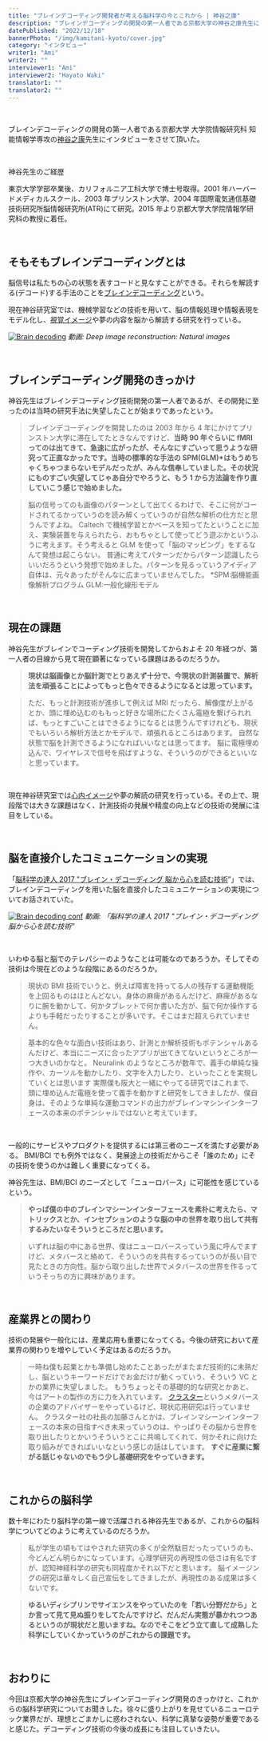 ```yaml
---
title: "ブレインデコーディング開発者が考える脳科学の今とこれから | 神谷之康"
description: "ブレインデコーディングの開発の第一人者である京都大学の神谷之康先生にインタビューを行なった。"
datePublished: "2022/12/18"
bannerPhoto: "/img/kamitani-kyoto/cover.jpg"
category: "インタビュー"
writer1: "Ami"
writer2: ""
interviewer1: "Ami"
interviewer2: "Hayato Waki"
translator1: ""
translator2: ""
---
```


&nbsp;

ブレインデコーディングの開発の第一人者である京都大学 大学院情報研究科 知能情報学専攻の[神谷之康](https://www.kyoto-u.ac.jp/explore/professor/10_kamitani.html)先生にインタビューをさせて頂いた。

&nbsp;

神谷先生のご経歴

東京大学学部卒業後、カリフォルニア工科大学で博士号取得。2001 年ハーバードメディカルスクール、2003 年プリンストン大学、2004 年国際電気通信基礎技術研究所脳情報研究所(ATR)にて研究。2015 年より京都大学大学院情報学研究科の教授に着任。

&nbsp;

## そもそもブレインデコーディングとは

脳信号は私たちの心の状態を表すコードと見なすことができる。それらを解読する(デコード)する手法のことを[ブレインデコーディング](https://kamitani-lab.ist.i.kyoto-u.ac.jp/post/152112822106/decoding-the-brain)という。

現在神谷研究室では、機械学習などの技術を用いて、脳の情報処理や情報表現をモデル化し、[視覚イメージ](https://shiropen.com/2018/01/14/31458/)や夢の内容を脳から解読する研究を行っている。

[![Brain decoding](https://neurotechjp.com/img/kamitani-kyoto/research.jpg)](https://youtu.be/jsp1KaM-avU)
_動画: Deep image reconstruction: Natural images_

&nbsp;

## ブレインデコーディング開発のきっかけ

神谷先生はブレインデコーディング技術開発の第一人者であるが、その開発に至ったのは当時の研究手法に失望したことが始まりであったという。

> ブレインデコーディングを開発したのは 2003 年から 4 年にかけてプリンストン大学に滞在してたときなんですけど、**当時 90 年ぐらいに fMRI ってのは出てきて、急速に広がったが、そんなにすごいって思うような研究って正直なかったです。当時の標準的な手法の SPM(GLM)\*はもうめちゃくちゃつまらないモデルだったが、みんな信奉していました。その状況にものすごい失望してじゃあ自分でやろうと、もう 1 から方法論を作り直していこう感じで始めました。**

> 脳の信号ってのも画像のパターンとして出てくるわけで、そこに何がコードされてるかっていうのを読み解くっていうのが自然な解析の仕方だと思うんですよね。
> Caltech で機械学習とかベースを知ってたということに加え、実験装置を与えられたら、おもちゃとして使ってどう遊ぶかというふうに考えます。そう考えると GLM を使って「脳のマッピング」をするなんて発想は起こらない。
> 普通に考えてパターンだからパターン認識したらいいだろうという発想で始めました。パターンを見るっていうアイディア自体は、元々あったがそんなに広まっていませんでした。
> \*SPM:脳機能画像解析プログラム
> GLM:一般化線形モデル

&nbsp;

## 現在の課題

神谷先生がブレインでコーディング技術を開発してからおよそ 20 年経つが、第一人者の目線から見て現在顕著になっている課題はあるのだろうか。

> **現状は脳画像とか脳計測でとりあえず十分で、今現状の計測装置で、解析法を頑張ることによってもっと色々できるようになるとは思っています。**

> ただ、もっと計測技術が進歩して例えば MRI だったら、解像度が上がるとか、頭に埋め込むのももっと好きな場所にたくさん電極を繋げられれば、もっとすごいことはできるようになるとは思うんですけれども、現状でもいろいろ解析方法とかモデルで、頑張れるところはあります。
> 自然な状態で脳を計測できるようになればいいなとは思ってます。
> 脳に電極埋め込んで、ワイヤレスで信号を飛ばすような、そういうのができるといいなと思っています。

&nbsp;

現在神谷研究室では[心内イメージ](https://shiropen.com/2018/01/14/31458/)や夢の解読の研究を行っている。その上で、現段階では大きな課題はなく、計測技術の発展や精度の向上などの技術の発展に注目をしている。

&nbsp;

## 脳を直接介したコミュニケーションの実現

「[脳科学の達人 2017 "ブレイン・デコーディング 脳から心を読む技術](https://www.youtube.com/watch?v=1jmVr1nDvq4)”」では、ブレインデコーディングを用いた脳を直接介したコミュニケーションの実現についてお話されていた。

[![Brain decoding conf](https://neurotechjp.com/img/kamitani-kyoto/conference.jpg)](https://youtu.be/1jmVr1nDvq4)
_動画: 「脳科学の達人 2017 "ブレイン・デコーディング 脳から心を読む技術”_

&nbsp;

いわゆる脳と脳でのテレパシーのようなことは可能なのであろうか。そしてその技術は今現在どのような段階にあるのだろうか。

> 現状の BMI 技術でいうと、例えば障害を持ってる人の残存する運動機能を上回るものはほとんどない。身体の麻痺があるんだけど、麻痺があるなりに腕を動かして、何かタブレットで何か書いた方が、脳で何か操作するよりも手軽だったりすることが多いです。そこはまだ超えられていません。

> 基本的な色々な面白い技術はあり、計測とか解析技術もポテンシャルあるんだけど、本当にニーズに合ったアプリが出てきてないというところが一つ大きいのかなと。
> Neuralink のようなところが数年で、義手の単純な操作や、カーソルを動かしたり、文字を入力したり、といったことを実現していくとは思います
> 実際僕も阪大と一緒にやってる研究ではこれまで、頭に埋め込んだ電極を使って義手を動かすと研究をしてきましたが、僕自身は、そのような単純な運動コマンドの出力がブレインマシンインターフェースの本来のポテンシャルではないと考えています。

&nbsp;

一般的にサービスやプロダクトを提供するには第三者のニーズを満たす必要がある。
BMI/BCI でも例外ではなく、発展途上の技術だからこそ「誰のため」にその技術を使うのかは難しく重要になってくる。

神谷先生は、BMI/BCI のニーズとして「ニューロバース」に可能性を感じているという。

> **やっぱ僕の中のブレインマシーンインターフェースを素朴に考えたら、マトリックスとか、インセプションのような脳の中の世界を取り出して共有するみたいなそういうところだと思います。**

> いずれは脳の中にある世界、僕はニューロバースっていう風に呼んでますけど、メタバースと絡めて、そういうのを共有するっていうのが長い目で見たときの方向性。脳から取り出した世界でメタバースの世界を作るっていうそっちの方に興味があります。

&nbsp;

## 産業界との関わり

技術の発展や一般化には、産業応用も重要になってくる。今後の研究において産業界の関わりを増やしていく予定はあるのだろうか。

> 一時ね僕も起業とかも準備し始めたことあったがまたまだ技術的に未熟だし、脳というキーワードだけでお金だけが動くっていう、そういう VC とかの業界に失望しました。
> もうちょっとその基礎的的な研究とかあと、今はアートの製作の方に力を入れています。
> [クラスター](https://cluster.mu/)というメタバースの企業のアドバイザーをやっているけど、現状応用研究は行っていません。
> クラスター社の社長の加藤さんとかは、ブレインマシーンインターフェースの本来の目指すべき未来っていうのは、やっぱりその脳から世界を取り出したりとかいうそういうとこに共鳴してくれて、何かそれに向けた取り組みができればいいなという感じの話はしています。
> **すぐに産業に繋がる話じゃないのでもう少し基礎研究をやっていきます。**

&nbsp;

## これからの脳科学

数十年にわたり脳科学の第一線で活躍される神谷先生であるが、これからの脳科学についてどのように考えているのだろうか。

> 私が学生の頃もてはやされた研究の多くが全然駄目だったっていうのも、今どんどん明らかになっています。心理学研究の再現性の低さは有名ですが、認知神経科学の研究も同程度かそれ以下だと思います。
> 脳イメージングの研究は華々しく自己宣伝をしてきましたが、再現性のある成果は多くないです。

> **ゆるいディシプリンでサイエンスをやっていたのを「若い分野だから」とか言って見て見ぬ振りをしてたんですけど、だんだん実態が暴かれつつあるというのが現状だと思いますね。なのでそこをどう立て直して成熟した科学にしていくかっていうのがこれからの課題です。**

&nbsp;

## おわりに

今回は京都大学の神谷先生にブレインデコーディング開発のきっかけと、これからの脳科学研究についてお聞きした。徐々に盛り上がりを見せているニューロテック業界だが、理想とごまかしに惑わされない、科学に真摯な姿勢が重要であると感じた。デコーディング技術の今後の成長にも注目していきたい。
